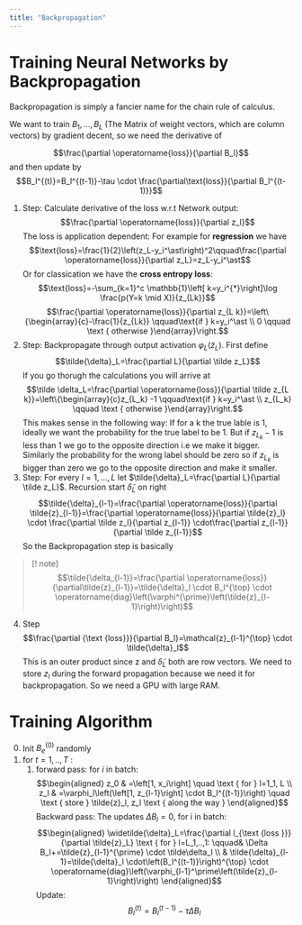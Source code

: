 ```yaml
---
title: "Backpropagation"
---
```



# Training Neural Networks by Backpropagation

Backpropagation is simply a fancier name for the chain rule of calculus.


We want to train $B_1,\dots,B_L$  (The Matrix of weight vectors, which are column vectors) by gradient decent, so we need the derivative of

$$\frac{\partial \operatorname{loss}}{\partial B_l}$$
and then update by
$$B_l^{(t)}=B_l^{(t-1)}-\tau \cdot \frac{\partial\text{loss}}{\partial B_l^{(t-1)}}$$

1. Step:  Calculate derivative of the loss w.r.t Network output: $$\frac{\partial \operatorname{loss}}{\partial z_l}$$ The loss is application dependent: For example for **regression** we have $$\text{loss}=\frac{1}{2}\left(z_L-y_i^\ast\right)^2\qquad\frac{\partial \operatorname{loss}}{\partial z_L}=z_L-y_i^\ast$$ Or for classication we have the **cross entropy loss**:  $$\text{loss}=-\sum_{k=1}^c \mathbb{1}\left[ k=y_i^{*}\right]\log \frac{p(Y=k \mid X)}{z_{Lk}}$$$$\frac{\partial \operatorname{loss}}{\partial z_{L k}}=\left\{\begin{array}{c}-\frac{1}{z_{Lk}} \qquad\text{if } k=y_i^\ast \\ 0  \qquad \text { otherwise }\end{array}\right.$$
2.  Step: Backpropagate through output activation $\varphi_L(\tilde z_L$). First define $$\tilde{\delta}_L=\frac{\partial L}{\partial \tilde z_L}$$ If you go thorugh the calculations you will arrive at $$\tilde \delta_L=\frac{\partial \operatorname{loss}}{\partial \tilde z_{L k}}=\left\{\begin{array}{c}z_{L_k} -1 \qquad\text{if } k=y_i^\ast \\ z_{L_k}  \qquad \text { otherwise }\end{array}\right.$$ This makes sense in the following way: If for a k the true lable is 1, ideally we want the probability for the true label to be 1. But if $z_{L_k}-1$ is less than 1 we go to the opposite direction i.e we make it bigger. Similarly the probability for the wrong label should be zero so if $z_{L_k}$ is bigger than zero we go to the opposite direction and make it smaller.
3. Step: For every $l = 1, \dots, L$ let $\tilde{\delta}_L=\frac{\partial L}{\partial \tilde z_L}$. Recursion start $\tilde\delta_L$ on right $$\tilde{\delta}_{l-1}=\frac{\partial \operatorname{loss}}{\partial \tilde{z}_{l-1}}=\frac{\partial \operatorname{loss}}{\partial \tilde{z}_l} \cdot \frac{\partial \tilde z_l}{\partial z_{l-1}} \cdot\frac{\partial z_{l-1}}{\partial \tilde z_{l-1}}$$ So the Backpropagation step is basically 
> [! note] $$\tilde{\delta_{l-1}}=\frac{\partial \operatorname{loss}}{\partial\tilde{z}_{l-1}}=\tilde{\delta}_l \cdot B_l^{\top} \cdot \operatorname{diag}\left(\varphi^{\prime}\left(\tilde{z}_{l-1}\right)\right)$$
4. Step $$\frac{\partial {\text {loss}}}{\partial B_l}=\mathcal{z}_{l-1}^{\top} \cdot \tilde{\delta}_l$$ This is an outer product since z and $\tilde\delta_L$ both are row vectors. We need to store $z_l$ during the forward propagation because we need it for backpropagation. So we need a GPU with large RAM.

# Training Algorithm

0. Init $B_e^{(0)}$ randomly
1. for $t=1,..,T$ :
	1. forward pass: for $i$ in batch: $$\begin{aligned}
z_0 & =\left[1, x_i\right] \quad \text { for } l=1_1, L \\
z_l & =\varphi_l\left(\left[1, z_{l-1}\right] \cdot B_l^{(t-1)}\right) \quad \text { store } \tilde{z}_l, z_l \text { along the way }
\end{aligned}$$ Backward pass: The updates $\Delta B_l=0$, for i in batch: $$\begin{aligned}
\widetilde{\delta}_L=\frac{\partial l_{\text {loss }}}{\partial \tilde{z}_L} \text { for } l=L_1,..,1: \qquad& \Delta B_l+=\tilde{z}_{l-1}^{\prime} \cdot \tilde\delta_l \\
& \tilde{\delta}_{l-1}=\tilde{\delta}_l \cdot\left(B_l^{(t-1)}\right)^{\top} \cdot \operatorname{diag}\left(\varphi_{l-1}^\prime\left(\tilde{z}_{l-1}\right)\right)
\end{aligned}$$
Update: $$B_l^{(t)}=B_l^{(t-1)}-\tau \Delta B_l$$
